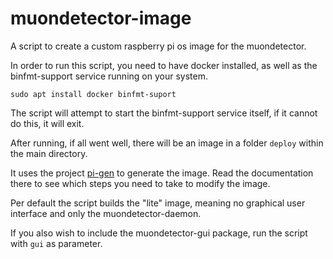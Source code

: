 # muondetector-image


A script to create a custom raspberry pi os image for the muondetector.

In order to run this script, you need to have docker installed, as well as the binfmt-support service running on your system.

`sudo apt install docker binfmt-suport`

The script will attempt to start the binfmt-support service itself, if it cannot do this, it will exit.

After running, if all went well, there will be an image in a folder `deploy` within the main directory.

It uses the project [pi-gen](https://github.com/RPi-Distro/pi-gen) to generate the image. Read the documentation there to see which steps you need to take to modify the image.

Per default the script builds the "lite" image, meaning no graphical user interface and only the muondetector-daemon.

If you also wish to include the muondetector-gui package, run the script with `gui` as parameter.
